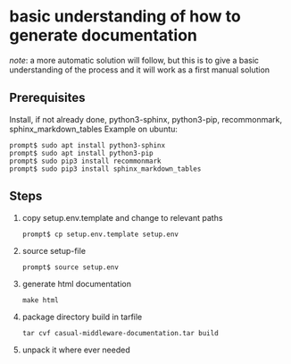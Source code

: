 # basic understanding of how to generate documentation

*note*: a more automatic solution will follow, but this is to give a basic understanding of the process and it will work as a first manual solution

## Prerequisites
   Install, if not already done, python3-sphinx, python3-pip, recommonmark, sphinx_markdown_tables 
   Example on ubuntu:
   ```
   prompt$ sudo apt install python3-sphinx
   prompt$ sudo apt install python3-pip
   prompt$ sudo pip3 install recommonmark
   prompt$ sudo pip3 install sphinx_markdown_tables
   ```

## Steps

1. copy setup.env.template and change to relevant paths
   ``` 
   prompt$ cp setup.env.template setup.env
   ```
2. source setup-file
   ```
   prompt$ source setup.env
   ```
3. generate html documentation
   ```
   make html
   ```
4. package directory build in tarfile
   ```
   tar cvf casual-middleware-documentation.tar build
   ```
5. unpack it where ever needed

